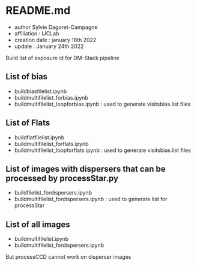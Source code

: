 # README.md

- author Sylvie Dagoret-Campagne
- affiliation : IJCLab
- creation date : january 18th 2022
- update : January 24th 2022



Build list of exposure id for DM-Stack pipeline

## List of bias

- buildbiasfilelist.ipynb  
- buildmultifilelist_forbias.ipynb  
- buildmultifilelist_loopforbias.ipynb : used to generate visitsbias.list files

## List of Flats

- buildflatfilelist.ipynb            
- buildmultifilelist_forflats.ipynb
- buildmultifilelist_loopforflats.ipynb : used to generate visitsbias.list files


## List of images with dispersers that can be processed by processStar.py


- buildfilelist_fordispersers.ipynb         
- buildmultifilelist_fordispersers.ipynb  : used to generate list for processStar


## List of all images


- buildmultifilelist.ipynb          
- buildmultifilelist_fordispersers.ipynb  

But processCCD cannot work on disperser images